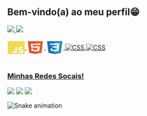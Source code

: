 ## Bem-vindo(a) ao meu perfil😁

 <div>
   <a href="https://github.com/soulwash">
   <img height="150em" src="https://github-readme-stats.vercel.app/api?username=SoulWash&show_icons=true&theme=aura&include_all_commits=true&count_private=true"/>
   <img height="150em" src="https://github-readme-stats.vercel.app/api/top-langs/?username=SoulWash&layout=compact&langs_count=6&theme=aura"/>

</div>
<div style="display: inline_block"><br>
  <img align="center" alt="Js" height="30" width="40" src="https://raw.githubusercontent.com/devicons/devicon/master/icons/javascript/javascript-plain.svg">
  <img align="center" alt="HTML" height="30" width="40" src="https://raw.githubusercontent.com/devicons/devicon/master/icons/html5/html5-original.svg">
  <img align="center" alt="CSS" height="30" width="40" src="https://raw.githubusercontent.com/devicons/devicon/master/icons/css3/css3-original.svg">
 <img align="center" alt="CSS" height="40" width="40" src="https://upload.wikimedia.org/wikipedia/commons/c/cf/Angular_full_color_logo.svg">
 <img align="center" alt="CSS" height="30" width="30" src="https://seeklogo.com/images/N/nodejs-logo-FBE122E377-seeklogo.com.png">
</div>
 
 <br>
 
  ### Minhas Redes Socais!
 
<div> 
  <a href="https://www.instagram.com/soulwashinho" target="_blank"><img src="https://img.shields.io/badge/-Instagram-%23E4405F?style=for-the-badge&logo=instagram&logoColor=white" target="_blank"></a>
  <a href = "mailto:washluiz_@hotmail.com"><img src="https://img.shields.io/badge/-Gmail-%23333?style=for-the-badge&logo=gmail&logoColor=white" target="_blank"></a>
  <a href="https://www.linkedin.com/in/washington-luiz-61597324b/" target="_blank"><img src="https://img.shields.io/badge/-LinkedIn-%230077B5?style=for-the-badge&logo=linkedin&logoColor=white" target="_blank"></a> 
 
  ![Snake animation](https://github.com/soulwash/soulwash/blob/output/github-contribution-grid-snake.svg)

</div>
